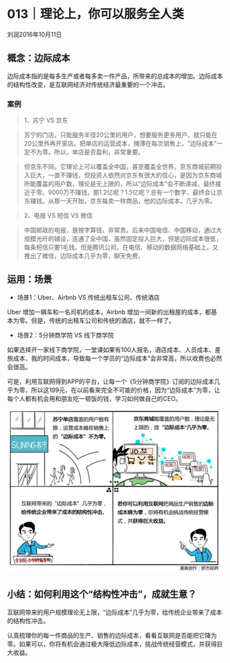 # 013｜理论上，你可以服务全人类
刘润2016年10月11日

## 概念：边际成本

边际成本指的是每多生产或者每多卖一件产品，所带来的总成本的增加。边际成本的结构性改变，是互联网经济对传统经济最重要的一个冲击。

### 案例

>1、苏宁 VS 京东

>苏宁的门店，只能服务半径20公里的用户，想要服务更多用户，就只能在20公里外再开家店。把单店的运营成本，摊薄在每次销售上，“边际成本”一定不为零。所以，单店是否盈利，非常重要。

>但京东不同。它理论上可以覆盖全中国，甚至覆盖全世界。京东商城前期投入巨大，一直不赚钱，但投资人依然对京东有很大的信心，是因为京东商城所能覆盖的用户数，理论是无上限的，所以“边际成本”会不断递减，最终接近于零。9000万不赚钱，那1.2亿呢？1.5亿呢？总有一个数字，最终会让京东赚钱。从那一天开始，京东每卖一样商品，他的边际成本，几乎为零。

>2、电报 VS 短信 VS 微信

>中国邮政的电报，是按字算钱，非常贵。后来中国电信、中国移动，通过大规模光纤的铺设，连通了全中国，虽然固定投入巨大，但是边际成本很低，每条短信只要1毛钱。但是腾讯公司，在电信、移动的数据网络基础上，又推出了微信，边际成本几乎为零，聊天免费。

## 运用：场景

- 场景1：Uber、Airbnb VS 传统出租车公司、传统酒店

Uber 增加一辆车和一名司机的成本，Airbnb 增加一间新的出租屋的成本，都基本为零。但是，传统的出租车公司和传统的酒店，就不一样了。

- 场景2：5分钟商学院 VS 线下商学院

如果选择开一家线下商学院，一堂课如果有100人报名，酒店成本、人员成本、差旅成本、我的时间成本，导致每一个学员的“边际成本”会非常高，所以收费也必然会很高。

可是，利用互联网得到APP的平台，让每一个《5分钟商学院》订阅的边际成本几乎为零，所以这199元，在以前看来完全不可能的价格，因为“边际成本”为零，让每个人都有机会用和朋友吃一顿饭的钱，学习如何做自己的CEO。

![](./_image/2017-08-04-10-19-05.jpg)

## 小结：如何利用这个“结构性冲击”，成就生意？

互联网带来的用户规模理论无上限，“边际成本”几乎为零，给传统企业带来了成本的结构性冲击。

认真梳理你的每一件商品的生产、销售的边际成本，看看互联网是否能把它降为零。如果可以，你将有机会通过极大降低边际成本，挑战传统经营模式，并获得巨大收益。
